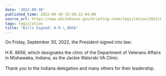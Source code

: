 ```yaml
---
date: '2022-09-30'
published_time: 2022-09-30 15:58:31-04:00
source_url: https://www.whitehouse.gov/briefing-room/legislation/2022/09/30/bills-signed-h-r-8656/
tags: legislation
title: "Bills Signed: H.R.\_8656"
---
```

 
On Friday, September 30, 2022, the President signed into law:  
   
H.R. 8656, which designates the clinic of the Department of Veterans
Affairs in Mishawaka, Indiana, as the Jackie Walorski VA Clinic.  
   
Thank you to the Indiana delegation and many others for their
leadership.
